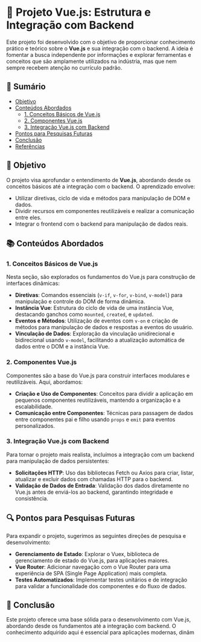 # 📘 Projeto Vue.js: Estrutura e Integração com Backend

Este projeto foi desenvolvido com o objetivo de proporcionar conhecimento prático e teórico sobre o **Vue.js** e sua integração com o backend. A ideia é fomentar a busca independente por informações e explorar ferramentas e conceitos que são amplamente utilizados na indústria, mas que nem sempre recebem atenção no currículo padrão.

## 📝 Sumário

- [Objetivo](#objetivo)
- [Conteúdos Abordados](#conteúdos-abordados)
  - [1. Conceitos Básicos de Vue.js](#1-conceitos-básicos-de-vuejs)
  - [2. Componentes Vue.js](#2-componentes-vuejs)
  - [3. Integração Vue.js com Backend](#3-integração-vuejs-com-backend)
- [Pontos para Pesquisas Futuras](#pontos-para-pesquisas-futuras)
- [Conclusão](#conclusão)
- [Referências](#referências)

## 🎯 Objetivo

O projeto visa aprofundar o entendimento de **Vue.js**, abordando desde os conceitos básicos até a integração com o backend. O aprendizado envolve:
- Utilizar diretivas, ciclo de vida e métodos para manipulação de DOM e dados.
- Dividir recursos em componentes reutilizáveis e realizar a comunicação entre eles.
- Integrar o frontend com o backend para manipulação de dados reais.

## 📚 Conteúdos Abordados

### 1. Conceitos Básicos de Vue.js

Nesta seção, são explorados os fundamentos do Vue.js para construção de interfaces dinâmicas:

- **Diretivas**: Comandos essenciais (`v-if`, `v-for`, `v-bind`, `v-model`) para manipulação e controle do DOM de forma dinâmica.
- **Instância Vue**: Estrutura do ciclo de vida de uma instância Vue, destacando ganchos como `mounted`, `created`, e `updated`.
- **Eventos e Métodos**: Utilização de eventos com `v-on` e criação de métodos para manipulação de dados e respostas a eventos do usuário.
- **Vinculação de Dados**: Exploração da vinculação unidirecional e bidirecional usando `v-model`, facilitando a atualização automática de dados entre o DOM e a instância Vue.

### 2. Componentes Vue.js

Componentes são a base do Vue.js para construir interfaces modulares e reutilizáveis. Aqui, abordamos:

- **Criação e Uso de Componentes**: Conceitos para dividir a aplicação em pequenos componentes reutilizáveis, mantendo a organização e a escalabilidade.
- **Comunicação entre Componentes**: Técnicas para passagem de dados entre componentes pai e filho usando `props` e `emit` para eventos personalizados.

### 3. Integração Vue.js com Backend

Para tornar o projeto mais realista, incluímos a integração com um backend para manipulação de dados persistentes:

- **Solicitações HTTP**: Uso das bibliotecas Fetch ou Axios para criar, listar, atualizar e excluir dados com chamadas HTTP para o backend.
- **Validação de Dados de Entrada**: Validação dos dados diretamente no Vue.js antes de enviá-los ao backend, garantindo integridade e consistência.

## 🔍 Pontos para Pesquisas Futuras

Para expandir o projeto, sugerimos as seguintes direções de pesquisa e desenvolvimento:

- **Gerenciamento de Estado**: Explorar o Vuex, biblioteca de gerenciamento de estado do Vue.js, para aplicações maiores.
- **Vue Router**: Adicionar navegação com o Vue Router para uma experiência de SPA (Single Page Application) mais completa.
- **Testes Automatizados**: Implementar testes unitários e de integração para validar a funcionalidade dos componentes e do fluxo de dados.

## 🏁 Conclusão

Este projeto oferece uma base sólida para o desenvolvimento com Vue.js, abordando desde os fundamentos até a integração com backend. O conhecimento adquirido aqui é essencial para aplicações modernas, dinâm

